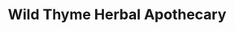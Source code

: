 ---
title: "Wild Thyme Herbal Apothecary"
url: /bardstown/wild-thyme-herbal-apothecary/
shop: Kräuter
---